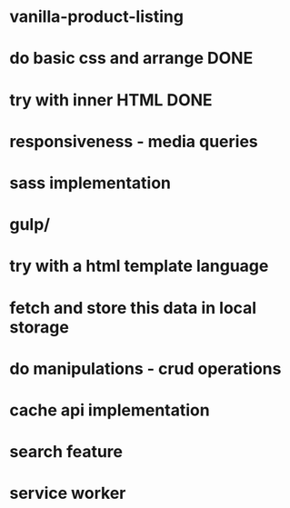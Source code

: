 # vanilla-product-listing
# do basic css and arrange DONE
# try with inner HTML DONE
# responsiveness - media queries
# sass implementation
# gulp/
# try with a html template language
# fetch and store this data in local storage
# do manipulations - crud operations
# cache api implementation
# search feature
# service worker 